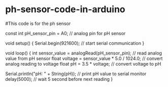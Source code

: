 # ph-sensor-code-in-arduino
#This code is for the ph sensor 


const int pH_sensor_pin = A0; // analog pin for pH sensor

void setup() {
  Serial.begin(921600); // start serial communication
}

void loop() {
  int sensor_value = analogRead(pH_sensor_pin); // read analog value from pH sensor
  float voltage = sensor_value * 5.0 / 1024.0; // convert analog reading to voltage
  float pH = 3.5 * voltage; // convert voltage to pH
  
  Serial.println("pH: " + String(pH)); // print pH value to serial monitor
  delay(5000); // wait 5 second before next reading
}


